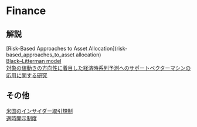 # Finance  
## 解説  
[Risk-Based Approaches to Asset Allocation](risk-based_approaches_to_asset allocation)   
[Black–Litterman model]()  
[対象の値動きの方向性に着目した経済時系列予測へのサポートベクターマシンの応用に関する研究](http://repository.dl.itc.u-tokyo.ac.jp/dspace/bitstream/2261/28804/1/48066432.pdf)

## その他  
[米国のインサイダー取引規制](http://www.slideshare.net/masakatooz/ss-61711419)  
[適時開示制度](http://www.slideshare.net/masakatooz/ss-61711419)

